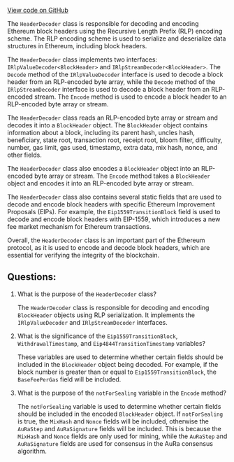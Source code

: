 [View code on GitHub](https://github.com/nethermindeth/nethermind/Nethermind.Serialization.Rlp/HeaderDecoder.cs)

The `HeaderDecoder` class is responsible for decoding and encoding Ethereum block headers using the Recursive Length Prefix (RLP) encoding scheme. The RLP encoding scheme is used to serialize and deserialize data structures in Ethereum, including block headers. 

The `HeaderDecoder` class implements two interfaces: `IRlpValueDecoder<BlockHeader>` and `IRlpStreamDecoder<BlockHeader>`. The `Decode` method of the `IRlpValueDecoder` interface is used to decode a block header from an RLP-encoded byte array, while the `Decode` method of the `IRlpStreamDecoder` interface is used to decode a block header from an RLP-encoded stream. The `Encode` method is used to encode a block header to an RLP-encoded byte array or stream.

The `HeaderDecoder` class reads an RLP-encoded byte array or stream and decodes it into a `BlockHeader` object. The `BlockHeader` object contains information about a block, including its parent hash, uncles hash, beneficiary, state root, transaction root, receipt root, bloom filter, difficulty, number, gas limit, gas used, timestamp, extra data, mix hash, nonce, and other fields. 

The `HeaderDecoder` class also encodes a `BlockHeader` object into an RLP-encoded byte array or stream. The `Encode` method takes a `BlockHeader` object and encodes it into an RLP-encoded byte array or stream.

The `HeaderDecoder` class also contains several static fields that are used to decode and encode block headers with specific Ethereum Improvement Proposals (EIPs). For example, the `Eip1559TransitionBlock` field is used to decode and encode block headers with EIP-1559, which introduces a new fee market mechanism for Ethereum transactions. 

Overall, the `HeaderDecoder` class is an important part of the Ethereum protocol, as it is used to encode and decode block headers, which are essential for verifying the integrity of the blockchain.
## Questions: 
 1. What is the purpose of the `HeaderDecoder` class?
    
    The `HeaderDecoder` class is responsible for decoding and encoding `BlockHeader` objects using RLP serialization. It implements the `IRlpValueDecoder` and `IRlpStreamDecoder` interfaces.

2. What is the significance of the `Eip1559TransitionBlock`, `WithdrawalTimestamp`, and `Eip4844TransitionTimestamp` variables?
    
    These variables are used to determine whether certain fields should be included in the `BlockHeader` object being decoded. For example, if the block number is greater than or equal to `Eip1559TransitionBlock`, the `BaseFeePerGas` field will be included.

3. What is the purpose of the `notForSealing` variable in the `Encode` method?
    
    The `notForSealing` variable is used to determine whether certain fields should be included in the encoded `BlockHeader` object. If `notForSealing` is true, the `MixHash` and `Nonce` fields will be included, otherwise the `AuRaStep` and `AuRaSignature` fields will be included. This is because the `MixHash` and `Nonce` fields are only used for mining, while the `AuRaStep` and `AuRaSignature` fields are used for consensus in the AuRa consensus algorithm.